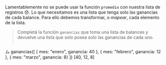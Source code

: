 Lamentablemente no se puede usar la función `promedio` con nuestra lista de registros :disappointed:. Lo que necesitamos es una lista que tenga solo las ganancias de cada balance. Para ello debemos transformar, o _mapear_, cada elemento de la lista.
> Completá la función `ganancias` que toma una lista de balances y devuelve una lista que solo posea solo las ganancias de cada uno. 
> 
> ```javascript
ム ganancias([
      { mes: "enero", ganancia: 40 }, 
      { mes: "febrero", ganancia: 12 }, 
      { mes: "marzo", ganancia: 8}
  ])
[40, 12, 8]
```
